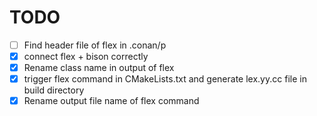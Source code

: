 # TODO
- [ ] Find header file of flex in .conan/p
- [X] connect flex + bison correctly
- [X] Rename class name in output of flex
- [X] trigger flex command in CMakeLists.txt and generate lex.yy.cc file in
      build directory
- [X] Rename output file name of flex command
